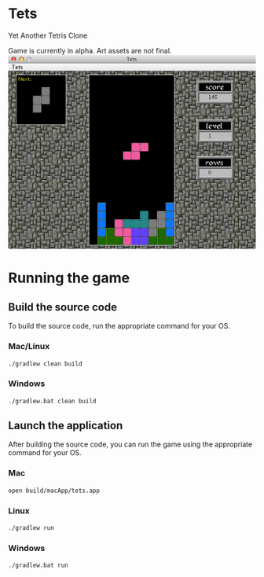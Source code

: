# Tets
Yet Another Tetris Clone
  
Game is currently in alpha.  Art assets are not final.  
![Screenshot](screenshot.png "Screenshot")

# Running the game

## Build the source code
To build the source code, run the appropriate command for your OS.

### Mac/Linux

```bash
./gradlew clean build
```

### Windows

```bash
./gradlew.bat clean build
```

## Launch the application
After building the source code, you can run the game using the appropriate command for your OS.

### Mac

```bash
open build/macApp/tets.app
```

### Linux

```bash
./gradlew run
```

### Windows

```bash
./gradlew.bat run
```
